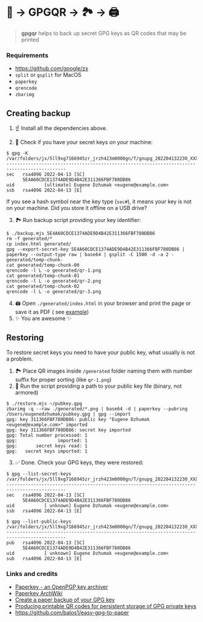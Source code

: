 # 🔑 → GPGQR → 🏞 → 🖨

> **gpgqr** helps to back up secret GPG keys as QR codes that may be printed

### Requirements

- https://github.com/google/zx
- `split` or `gsplit` for MacOS
- `paperkey`
- `qrencode`
- `zbarimg`

## Creating backup

1. ☝️ Install all the dependencies above.

2. 🔑 Check if you have your secret keys on your machine:

```shell
$ gpg -K
/var/folders/jx/5ll9xg7166945zr_jrzh423m0000gn/T/gnupg_202204132230_XXX.6TZDeVqr/pubring.kbx
--------------------------------------------------------------------------------------------
sec   rsa4096 2022-04-13 [SC]
      5E4A60CDCE1374ADE9D4B42E311366FBF780DB86
uid           [ultimate] Eugene Dzhumak <eugene@example.com>
ssb   rsa4096 2022-04-13 [E]
```

If you see a hash symbol near the key type (`sec#`), it means your key is not on your machine. Did you store it offline
on a USB drive?

3. 🏞 Run backup script providing your key identifier:

```shell
$ ./backup.mjs 5E4A60CDCE1374ADE9D4B42E311366FBF780DB86
rm -f generated/*
cp index.html generated/
gpg --export-secret-key 5E4A60CDCE1374ADE9D4B42E311366FBF780DB86 | paperkey --output-type raw | base64 | gsplit -C 1500 -d -a 2 - generated/temp-chunk-
cat generated/temp-chunk-00
qrencode -l L -o generated/qr-1.png
cat generated/temp-chunk-01
qrencode -l L -o generated/qr-2.png
cat generated/temp-chunk-02
qrencode -l L -o generated/qr-3.png
```

4. 🖨 Open `./generated/index.html` in your browser and print the page or save it as PDF (
   see [example](example/example.pdf))
5. ✨ You are awesome ✨

## Restoring

To restore secret keys you need to have your public key, what usually is not a problem.

1. 🏞 Place QR images inside `/generated` folder naming them with number suffix for proper sorting (like `qr-1.png`)
2. 🔐 Run the script providing a path to your public key file (binary, not armored)

```shell
$ ./restore.mjs ~/pubkey.gpg
zbarimg -q --raw ./generated/*.png | base64 -d | paperkey --pubring /Users/eugenedzhumak/pubkey.gpg | gpg --import
gpg: key 311366FBF780DB86: public key "Eugene Dzhumak <eugene@example.com>" imported
gpg: key 311366FBF780DB86: secret key imported
gpg: Total number processed: 1
gpg:               imported: 1
gpg:       secret keys read: 1
gpg:   secret keys imported: 1
```

3. ✅ Done. Check your GPG keys, they were restored:

```shell
$ gpg --list-secret-keys
/var/folders/jx/5ll9xg7166945zr_jrzh423m0000gn/T/gnupg_202204132230_XXX.6TZDeVqr/pubring.kbx
--------------------------------------------------------------------------------------------
sec   rsa4096 2022-04-13 [SC]
      5E4A60CDCE1374ADE9D4B42E311366FBF780DB86
uid           [ unknown] Eugene Dzhumak <eugene@example.com>
ssb   rsa4096 2022-04-13 [E]

$ gpg --list-public-keys
/var/folders/jx/5ll9xg7166945zr_jrzh423m0000gn/T/gnupg_202204132230_XXX.6TZDeVqr/pubring.kbx
--------------------------------------------------------------------------------------------
pub   rsa4096 2022-04-13 [SC]
      5E4A60CDCE1374ADE9D4B42E311366FBF780DB86
uid           [ unknown] Eugene Dzhumak <eugene@example.com>
sub   rsa4096 2022-04-13 [E]
```

### Links and credits

- [Paperkey - an OpenPGP key archiver](https://www.jabberwocky.com/software/paperkey/)
- [Paperkey ArchWiki](https://wiki.archlinux.org/title/Paperkey)
- [Create a paper backup of your GPG key](https://medium.com/@johnnymatthews/create-a-paper-backup-of-your-gpg-key-5e43894c59a)
- [Producing printable QR codes for persistent storage of GPG private keys](https://gist.github.com/joostrijneveld/59ab61faa21910c8434c)
- https://github.com/balos1/easy-gpg-to-paper
